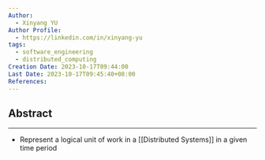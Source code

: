 ```yaml
---
Author:
  - Xinyang YU
Author Profile:
  - https://linkedin.com/in/xinyang-yu
tags:
  - software_engineering
  - distributed_computing
Creation Date: 2023-10-17T09:44:00
Last Date: 2023-10-17T09:45:40+08:00
References:
---
```

## Abstract
---
- Represent a logical unit of work in a [[Distributed Systems]] in a given time period